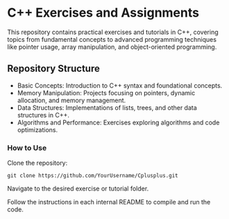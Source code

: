 # C++ Exercises and Assignments

This repository contains practical exercises and tutorials in C++, covering topics from fundamental concepts to advanced programming techniques like pointer usage, array manipulation, and object-oriented programming.

## Repository Structure

   - Basic Concepts: Introduction to C++ syntax and foundational concepts.
   - Memory Manipulation: Projects focusing on pointers, dynamic allocation, and memory management.
   - Data Structures: Implementations of lists, trees, and other data structures in C++.
   - Algorithms and Performance: Exercises exploring algorithms and code optimizations.

### How to Use

Clone the repository:

    git clone https://github.com/YourUsername/Cplusplus.git

Navigate to the desired exercise or tutorial folder.

Follow the instructions in each internal README to compile and run the code.
